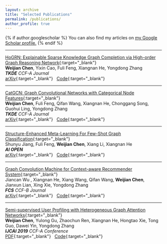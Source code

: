 ```yaml
---
layout: archive
title: "Selected Publications"
permalink: /publications/
author_profile: true
---
```


{% if author.googlescholar %}
  You can also find my articles on <u><a href="{{author.googlescholar}}">my Google Scholar profile</a>.</u>
{% endif %}

<!-- {% include base_path %}

{% for post in site.publications reversed %}
  {% include archive-single.html %}
{% endfor %} -->
---
<!-- <span style="color:red;">[NEW] </span> -->

[HoGRN: Explainable Sparse Knowledge Graph Completion via High-order Graph Reasoning Network](https://arxiv.org/abs/2207.07503){:target="_blank"}   
**Weijian Chen**, Yixin Cao, Fuli Feng, Xiangnan He, Yongdong Zhang  
***TKDE***    *CCF-A Journal*  
[arXiv](https://arxiv.org/abs/2207.07503){:target="_blank"}&nbsp;&nbsp;  [Code](https://github.com/TachiChan/HoGRN){:target="_blank"}

---

[CatGCN: Graph Convolutional Networks with Categorical Node Features](https://ieeexplore.ieee.org/document/9647902){:target="_blank"}   
**Weijian Chen**, Fuli Feng, Qifan Wang, Xiangnan He, Chonggang Song, Guohui Ling, Yongdong Zhang  
***TKDE***    *CCF-A Journal*  
[arXiv](https://arxiv.org/abs/2009.05303){:target="_blank"}&nbsp;&nbsp;  [Code](https://github.com/TachiChan/CatGCN){:target="_blank"}

---

[Structure-Enhanced Meta-Learning For Few-Shot Graph Classification](https://www.sciencedirect.com/science/article/pii/S266665102100022X){:target="_blank"}   
Shunyu Jiang, Fuli Feng, **Weijian Chen**, Xiang Li, Xiangnan He  
***AI OPEN***  
[arXiv](https://arxiv.org/abs/2103.03547){:target="_blank"}&nbsp;&nbsp;  [Code](https://github.com/jiangshunyu/SMF-GIN){:target="_blank"}

---

[Graph Convolution Machine for Context-aware Recommender System](https://journal.hep.com.cn/fcs/EN/10.1007/s11704-021-0261-8){:target="_blank"}   
Jiancan Wu , Xiangnan He, Xiang Wang, Qifan Wang, **Weijian Chen**, Jianxun Lian, Xing Xie, Yongdong Zhang  
***FCS***    *CCF-B Journal*  
[arXiv](https://arxiv.org/abs/2001.11402){:target="_blank"}&nbsp;&nbsp;  [Code](https://github.com/wujcan/GCM){:target="_blank"}

---

[Semi-supervised User Profiling with Heterogeneous Graph Attention Networks](https://www.ijcai.org/proceedings/2019/0293){:target="_blank"}   
**Weijian Chen**, Yulong Gu, Zhaochun Ren, Xiangnan He, Hongtao Xie, Tong Guo, Dawei Yin, Yongdong Zhang  
***IJCAI 2019***    *CCF-A Conference*  
[PDF](https://www.ijcai.org/proceedings/2019/0293.pdf){:target="_blank"}&nbsp;&nbsp;  [Code](https://github.com/TachiChan/IJCAI2019_HGAT){:target="_blank"}
